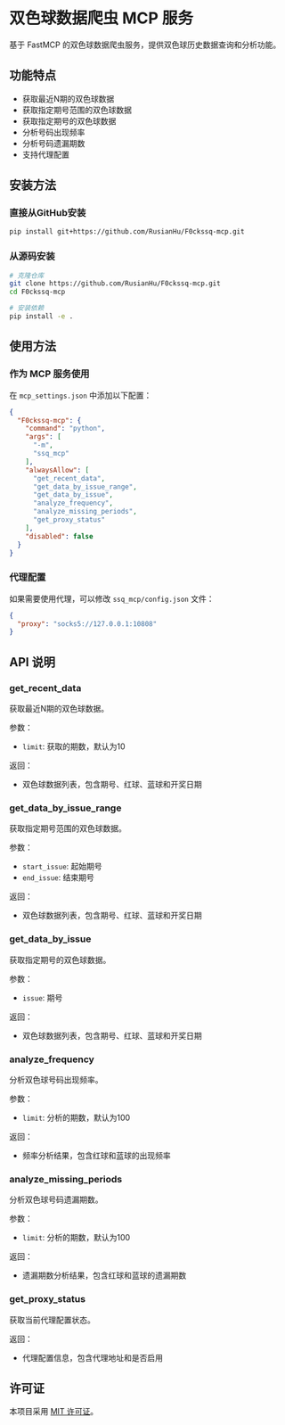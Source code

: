 # 双色球数据爬虫 MCP 服务

基于 FastMCP 的双色球数据爬虫服务，提供双色球历史数据查询和分析功能。

## 功能特点

- 获取最近N期的双色球数据
- 获取指定期号范围的双色球数据
- 获取指定期号的双色球数据
- 分析号码出现频率
- 分析号码遗漏期数
- 支持代理配置

## 安装方法

### 直接从GitHub安装

```bash
pip install git+https://github.com/RusianHu/F0ckssq-mcp.git
```

### 从源码安装

```bash
# 克隆仓库
git clone https://github.com/RusianHu/F0ckssq-mcp.git
cd F0ckssq-mcp

# 安装依赖
pip install -e .
```

## 使用方法

### 作为 MCP 服务使用

在 `mcp_settings.json` 中添加以下配置：

```json
{
  "F0ckssq-mcp": {
    "command": "python",
    "args": [
      "-m",
      "ssq_mcp"
    ],
    "alwaysAllow": [
      "get_recent_data",
      "get_data_by_issue_range",
      "get_data_by_issue",
      "analyze_frequency",
      "analyze_missing_periods",
      "get_proxy_status"
    ],
    "disabled": false
  }
}
```

### 代理配置

如果需要使用代理，可以修改 `ssq_mcp/config.json` 文件：

```json
{
  "proxy": "socks5://127.0.0.1:10808"
}
```

## API 说明

### get_recent_data

获取最近N期的双色球数据。

参数：
- `limit`: 获取的期数，默认为10

返回：
- 双色球数据列表，包含期号、红球、蓝球和开奖日期

### get_data_by_issue_range

获取指定期号范围的双色球数据。

参数：
- `start_issue`: 起始期号
- `end_issue`: 结束期号

返回：
- 双色球数据列表，包含期号、红球、蓝球和开奖日期

### get_data_by_issue

获取指定期号的双色球数据。

参数：
- `issue`: 期号

返回：
- 双色球数据列表，包含期号、红球、蓝球和开奖日期

### analyze_frequency

分析双色球号码出现频率。

参数：
- `limit`: 分析的期数，默认为100

返回：
- 频率分析结果，包含红球和蓝球的出现频率

### analyze_missing_periods

分析双色球号码遗漏期数。

参数：
- `limit`: 分析的期数，默认为100

返回：
- 遗漏期数分析结果，包含红球和蓝球的遗漏期数

### get_proxy_status

获取当前代理配置状态。

返回：
- 代理配置信息，包含代理地址和是否启用

## 许可证

本项目采用 [MIT 许可证](LICENSE)。
